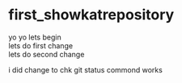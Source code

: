 # first_showkatrepository
yo yo lets begin
<br>
lets do first change
<br>
lets do second change

i did change to chk git status commond works 

